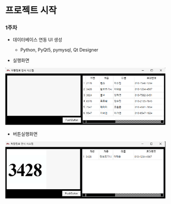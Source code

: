 # 프로젝트 시작

### 1주차
- 데이터베이스 연동 UI 생성
  - Python, PyQt5, pymysql, Qt Designer
  
- 실행화면
<img src = "https://raw.githubusercontent.com/MyMoney5JO/MyMoney5JO/main/Image/%EC%9E%90%EB%9F%89%EC%A0%95%EB%B3%B4%EC%9D%B8%EC%8B%9DApp1.png?token=GHSAT0AAAAAACAE7CLLAZMB5VHQD3K5FQIWZAUBAJQ" width = "600"/>

- 버튼실행화면
<img src = "https://raw.githubusercontent.com/MyMoney5JO/MyMoney5JO/main/Image/%EC%9E%90%EB%9F%89%EC%A0%95%EB%B3%B4%EC%9D%B8%EC%8B%9DApp2.png?token=GHSAT0AAAAAACAE7CLKAGRHKHPPZMZ4GOSIZAUBBEA" width = "600"/>

